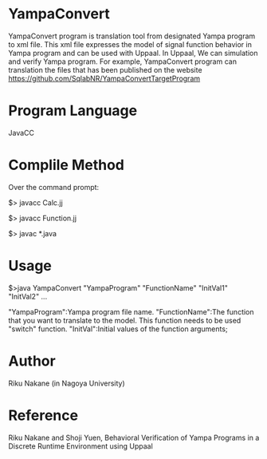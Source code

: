 
# YampaConvert

YampaConvert program is translation tool from designated Yampa program to xml file. This xml file expresses the model of signal function behavior in Yampa program and can be used with Uppaal. In Uppaal, We can simulation and verify Yampa program. For example, YampaConvert program can translation the files that has been published on the website https://github.com/SqlabNR/YampaConvertTargetProgram



# Program Language

JavaCC



# Complile Method

Over the command prompt:

$> javacc Calc.jj

$> javacc Function.jj

$> javac *.java



# Usage

$>java YampaConvert "YampaProgram" "FunctionName" "InitVal1" "InitVal2" ...

"YampaProgram":Yampa program file name.
"FunctionName":The function that you want to translate to the model. This function needs to be used "switch" function. 
"InitVal":Initial values of the function arguments; 

# Author 

Riku Nakane (in Nagoya University)

# Reference

Riku Nakane and Shoji Yuen, Behavioral Verification of Yampa Programs in a Discrete Runtime Environment using Uppaal
